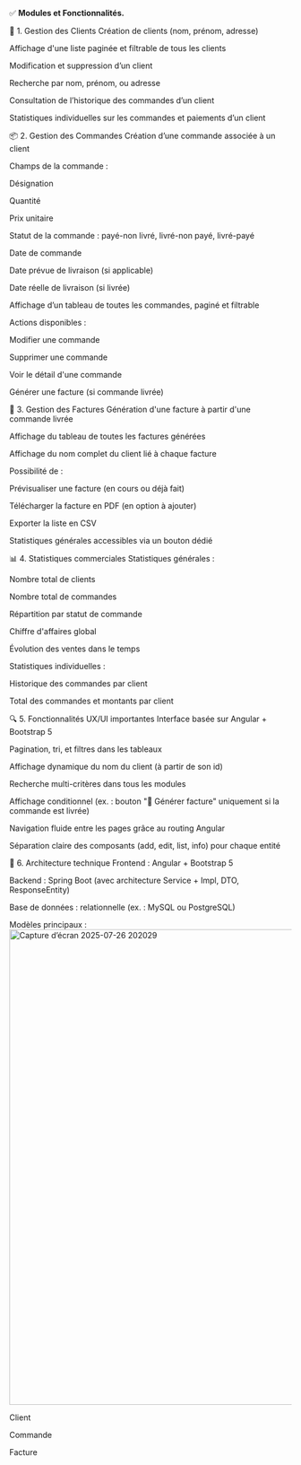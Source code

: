 ✅ <strong> Modules et Fonctionnalités.</strong>

👤 1. Gestion des Clients
Création de clients (nom, prénom, adresse)

Affichage d'une liste paginée et filtrable de tous les clients

Modification et suppression d’un client

Recherche par nom, prénom, ou adresse

Consultation de l’historique des commandes d’un client

Statistiques individuelles sur les commandes et paiements d’un client

📦 2. Gestion des Commandes
Création d’une commande associée à un client

Champs de la commande :

Désignation

Quantité

Prix unitaire

Statut de la commande : payé-non livré, livré-non payé, livré-payé

Date de commande

Date prévue de livraison (si applicable)

Date réelle de livraison (si livrée)

Affichage d’un tableau de toutes les commandes, paginé et filtrable

Actions disponibles :

Modifier une commande

Supprimer une commande

Voir le détail d'une commande

Générer une facture (si commande livrée)

🧾 3. Gestion des Factures
Génération d'une facture à partir d'une commande livrée

Affichage du tableau de toutes les factures générées

Affichage du nom complet du client lié à chaque facture

Possibilité de :

Prévisualiser une facture (en cours ou déjà fait)

Télécharger la facture en PDF (en option à ajouter)

Exporter la liste en CSV

Statistiques générales accessibles via un bouton dédié

📊 4. Statistiques commerciales
Statistiques générales :

Nombre total de clients

Nombre total de commandes

Répartition par statut de commande

Chiffre d'affaires global

Évolution des ventes dans le temps

Statistiques individuelles :

Historique des commandes par client

Total des commandes et montants par client

🔍 5. Fonctionnalités UX/UI importantes
Interface basée sur Angular + Bootstrap 5

Pagination, tri, et filtres dans les tableaux

Affichage dynamique du nom du client (à partir de son id)

Recherche multi-critères dans tous les modules

Affichage conditionnel (ex. : bouton "🧾 Générer facture" uniquement si la commande est livrée)

Navigation fluide entre les pages grâce au routing Angular

Séparation claire des composants (add, edit, list, info) pour chaque entité

🔗 6. Architecture technique
Frontend : Angular + Bootstrap 5

Backend : Spring Boot (avec architecture Service + Impl, DTO, ResponseEntity)

Base de données : relationnelle (ex. : MySQL ou PostgreSQL)

Modèles principaux :
<img width="1828" height="848" alt="Capture d’écran 2025-07-26 202029" src="https://github.com/user-attachments/assets/d7720bbe-1ee5-4b8a-8ef4-399dab6b75bb" />

Client

Commande

Facture

